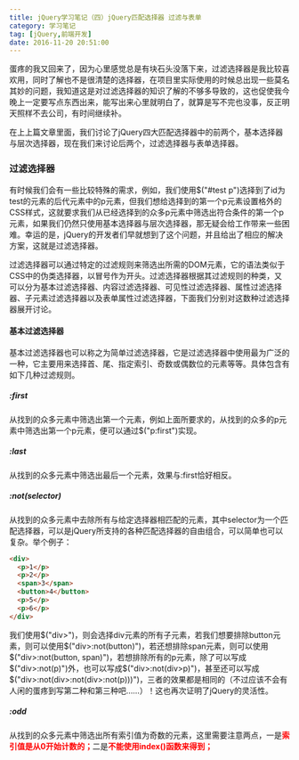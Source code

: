```yaml
---
title: jQuery学习笔记（四）jQuery匹配选择器 过滤与表单
category: 学习笔记
tag: [jQuery,前端开发]
date: 2016-11-20 20:51:00
---
```


蛋疼的我又回来了，因为心里感觉总是有块石头没落下来，过滤选择器是我比较喜欢用，同时了解也不是很清楚的选择器，在项目里实际使用的时候总出现一些莫名其妙的问题，我知道这是对过滤选择器的知识了解的不够多导致的，这也促使我今晚上一定要写点东西出来，能写出来心里就明白了，就算是写不完也没事，反正明天照样不去公司，有时间继续补。<!--more-->

在上上篇文章里面，我们讨论了jQuery四大匹配选择器中的前两个，基本选择器与层次选择器，现在我们来讨论后两个，过滤选择器与表单选择器。

### 过滤选择器
有时候我们会有一些比较特殊的需求，例如，我们使用$("#test p")选择到了id为test的元素的后代元素中的p元素，但我们想给选择到的第一个p元素设置格外的CSS样式，这就要求我们从已经选择到的众多p元素中筛选出符合条件的第一个p元素，如果我们仍然只使用基本选择器与层次选择器，那无疑会给工作带来一些困难。幸运的是，jQuery的开发者们早就想到了这个问题，并且给出了相应的解决方案，这就是过滤选择器。

过滤选择器可以通过特定的过滤规则来筛选出所需的DOM元素，它的语法类似于CSS中的伪类选择器，以冒号作为开头。过滤选择器根据其过滤规则的种类，又可以分为基本过滤选择器、内容过滤选择器、可见性过滤选择器、属性过滤选择器、子元素过滤选择器以及表单属性过滤选择器，下面我们分别对这数种过滤选择器展开讨论。

#### 基本过滤选择器
基本过滤选择器也可以称之为简单过滤选择器，它是过滤选择器中使用最为广泛的一种，它主要用来选择首、尾、指定索引、奇数或偶数位的元素等等。具体包含有如下几种过滤规则。

##### :first
从找到的众多元素中筛选出第一个元素，例如上面所要求的，从找到的众多的p元素中筛选出第一个p元素，便可以通过$("p:first")实现。
##### :last
从找到的众多元素中筛选出最后一个元素，效果与:first恰好相反。
##### :not(selector)
从找到的众多元素中去除所有与给定选择器相匹配的元素，其中selector为一个匹配选择器，可以是jQuery所支持的各种匹配选择器的自由组合，可以简单也可以复杂。举个例子：
``` html
<div>
  <p>1</p>
  <p>2</p>
  <span>3</span>
  <button>4</button>
  <p>5</p>
  <p>6</p>
</div>
```
我们使用$("div>")，则会选择div元素的所有子元素，若我们想要排除button元素，则可以使用$("div>:not(button)")，若还想排除span元素，则可以使用$("div>:not(button, span)")，若想排除所有的p元素，除了可以写成$("div>:not(p)")外，也可以写成$("div>:not(div>p)")，甚至还可以写成$("div>:not(div>:not(div>:not(p)))")，三者的效果都是相同的（不过应该不会有人闲的蛋疼到写第二种和第三种吧……）！这也再次证明了jQuery的灵活性。
##### :odd
从找到的众多元素中筛选出所有索引值为奇数的元素，这里需要注意两点，一是<span style="color: red"><b>索引值是从0开始计数的；</b></span>二是<span style="color: red"><b>不能使用index()函数来得到；</b></span>
#####

#####

#####

#####

#####

#####
